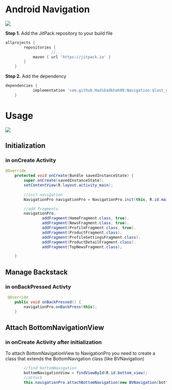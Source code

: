 # Android Navigation
<a href="https://jitpack.io/#HadiDadkhah99/Navigation/"><img id="badge" src="https://jitpack.io/v/HadiDadkhah99/Navigation.svg"></a>


<p>
   <b>Step 1.</b> Add the JitPack repository to your build file
</p>
			
```groovy
allprojects {
		repositories {
	                //...
			maven { url 'https://jitpack.io' }
		}
	}
```



<p><b>Step 2.</b> Add the dependency</p>

```groovy
dependencies {
	        implementation 'com.github.HadiDadkhah99:Navigation:$last_version'
	}
```

			
		
# Usage

![](http://www.mytelbot.ir/resume/navigation_gif.gif)

## Initialization

### in onCreate Activity

```java
@Override
    protected void onCreate(Bundle savedInstanceState) {
        super.onCreate(savedInstanceState);
        setContentView(R.layout.activity_main);
        
        //init navigation
        NavigationPro navigationPro = NavigationPro.init(this, R.id.main_frame);

        //add fragments
        navigationPro.
                addFragment(HomeFragment.class, true).
                addFragment(NewsFragment.class, true).
                addFragment(ProfileFragment.class, true).
                addFragment(ProductFragment.class).
                addFragment(ProfileSettingsFragment.class).
                addFragment(ProductDetailFragment.class).
                addFragment(TopNewsFragment.class);

    }
```

## Manage Backstack

### in onBackPressed Activty

```java
 @Override
    public void onBackPressed() {
        navigationPro.onBackPress(this);
    }
```

## Attach BottomNavigationView

### in onCreate Activity after initialization

To attach BottomNavigationView to NavigationPro you need to create a class that extends the BottomNavigation class (like BVNavigation)

```java
        //find bottomNavigation
        bottomNavigationView = findViewById(R.id.bottom_view);
        //attach
        this.navigationPro.attachBottomNavigation(new BVNavigation(bottomNavigationView));
```



